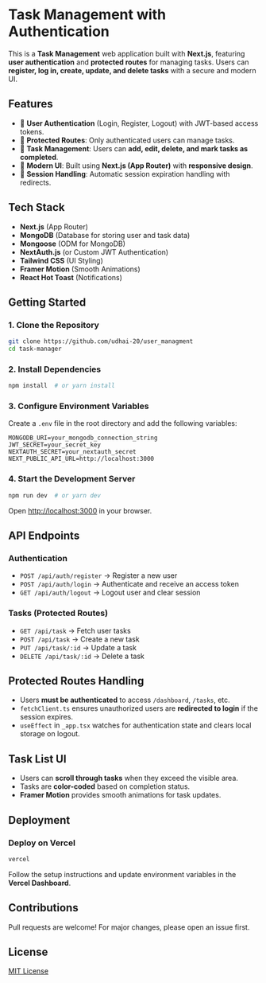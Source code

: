 # Task Management with Authentication

This is a **Task Management** web application built with **Next.js**, featuring **user authentication** and **protected routes** for managing tasks. Users can **register, log in, create, update, and delete tasks** with a secure and modern UI.

## Features

- 🔐 **User Authentication** (Login, Register, Logout) with JWT-based access tokens.
- 🔄 **Protected Routes**: Only authenticated users can manage tasks.
- 📌 **Task Management**: Users can **add, edit, delete, and mark tasks as completed**.
- 🎨 **Modern UI**: Built using **Next.js (App Router)** with **responsive design**.
- 🚀 **Session Handling**: Automatic session expiration handling with redirects.

## Tech Stack

- **Next.js** (App Router)
- **MongoDB** (Database for storing user and task data)
- **Mongoose** (ODM for MongoDB)
- **NextAuth.js** (or Custom JWT Authentication)
- **Tailwind CSS** (UI Styling)
- **Framer Motion** (Smooth Animations)
- **React Hot Toast** (Notifications)

## Getting Started

### 1. Clone the Repository
```bash
git clone https://github.com/udhai-20/user_managment
cd task-manager
```

### 2. Install Dependencies
```bash
npm install  # or yarn install
```

### 3. Configure Environment Variables
Create a `.env` file in the root directory and add the following variables:
```env
MONGODB_URI=your_mongodb_connection_string
JWT_SECRET=your_secret_key
NEXTAUTH_SECRET=your_nextauth_secret
NEXT_PUBLIC_API_URL=http://localhost:3000
```

### 4. Start the Development Server
```bash
npm run dev  # or yarn dev
```
Open [http://localhost:3000](http://localhost:3000) in your browser.

## API Endpoints

### **Authentication**
- `POST /api/auth/register` → Register a new user
- `POST /api/auth/login` → Authenticate and receive an access token
- `GET /api/auth/logout` → Logout user and clear session

### **Tasks** (Protected Routes)
- `GET /api/task` → Fetch user tasks
- `POST /api/task` → Create a new task
- `PUT /api/task/:id` → Update a task
- `DELETE /api/task/:id` → Delete a task

## Protected Routes Handling
- Users **must be authenticated** to access `/dashboard`, `/tasks`, etc.
- `fetchClient.ts` ensures unauthorized users are **redirected to login** if the session expires.
- `useEffect` in `_app.tsx` watches for authentication state and clears local storage on logout.

## Task List UI
- Users can **scroll through tasks** when they exceed the visible area.
- Tasks are **color-coded** based on completion status.
- **Framer Motion** provides smooth animations for task updates.

## Deployment

### Deploy on Vercel
```bash
vercel
```
Follow the setup instructions and update environment variables in the **Vercel Dashboard**.

## Contributions
Pull requests are welcome! For major changes, please open an issue first.

## License
[MIT License](LICENSE)


